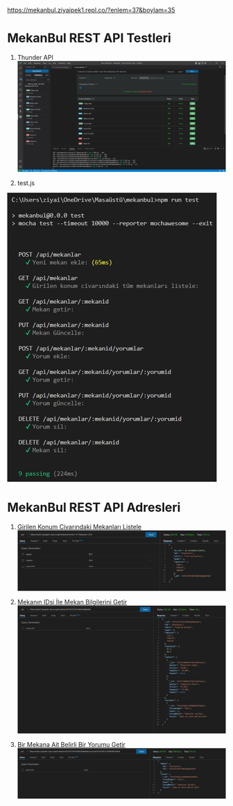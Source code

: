 https://mekanbul.ziyaipek1.repl.co/?enlem=37&boylam=35

# MekanBul REST API Testleri
1. Thunder API
![Thunder API ile Test](./resimler/Koleksiyon%20Run%20All%20Sonucu.jpg)

2. test.js

![test.js ile Test](./resimler/testjs.jpg)

# MekanBul REST API Adresleri

1. [Girilen Konum Civarındaki Mekanları Listele](https://odev5.ziyaipek1.repl.co/api/mekanlar?enlem=37.7&boylam=35.4)
![Girilen Konum Civarındaki Mekanları Listele](./resimler/3.jpg)

2. [Mekanın IDsi İle Mekan Bilgilerini Getir](https://odev5.ziyaipek1.repl.co/api/mekanlar/637e5373437e9032d68defbe)
![Mekanın IDsi İle Mekan Bilgilerini Getir](./resimler/1.jpg)

3. [Bir Mekana Ait Belirli Bir Yorumu Getir](https://odev5.ziyaipek1.repl.co/api/mekanlar/637e5373437e9032d68defbe/yorumlar/637e53821c55606484526b40)
![Bir Mekana Ait Belirli Bir Yorumu Getir](./resimler/2.jpg)
